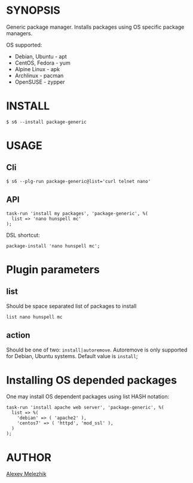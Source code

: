 # SYNOPSIS

Generic package manager. Installs packages using OS specific package managers.

OS supported:

* Debian, Ubuntu - apt
* CentOS, Fedora - yum
* Alpine Linux   - apk
* Archlinux      - pacman
* OpenSUSE       - zypper

# INSTALL

    $ s6 --install package-generic

# USAGE

## Cli

    $ s6 --plg-run package-generic@list='curl telnet nano'

## API

    task-run 'install my packages', 'package-generic', %(
      list => 'nano hunspell mc'
    );

DSL shortcut:

    package-install 'nano hunspell mc';

# Plugin parameters

## list

Should be space separated list of packages to install
 
    list nano hunspell mc

## action

Should be one of two: `install|autoremove`. Autoremove is only supported for Debian, Ubuntu systems.
Default value is `install`;

# Installing OS depended packages 

One may install OS dependent packages using list HASH notation:

    task-run 'install apache web server', 'package-generic', %(
      list => %(
        'debian' => ( 'apache2' ),
        'centos7' => ( 'httpd', 'mod_ssl' ),
      )
    );


# AUTHOR

[Alexey Melezhik](mailto:melezhik@gmail.com)
